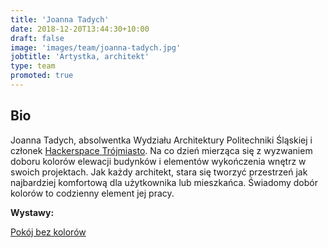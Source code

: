 ```yaml
---
title: 'Joanna Tadych'
date: 2018-12-20T13:44:30+10:00
draft: false
image: 'images/team/joanna-tadych.jpg'
jobtitle: 'Artystka, architekt'
type: team
promoted: true
---
```


## Bio

Joanna Tadych, absolwentka Wydziału Architektury Politechniki Śląskiej i członek [Hackerspace Trójmiasto](https://hs3.pl). Na co dzień mierząca się z wyzwaniem doboru kolorów elewacji budynków i elementów wykończenia wnętrz w swoich projektach. Jak każdy architekt, stara się tworzyć przestrzeń jak najbardziej komfortową dla użytkownika lub mieszkańca. Świadomy dobór kolorów to codzienny element jej pracy.

**Wystawy:**

[Pokój bez kolorów](/wystawy/pokoj-bez-kolorow)